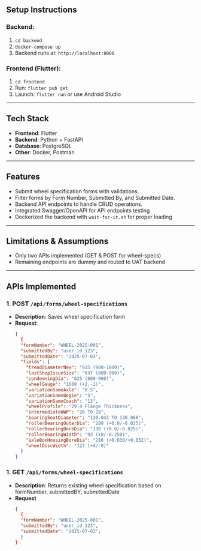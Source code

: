 ## Setup Instructions

### Backend:
1. `cd backend`
2. `docker-compose up`
3. Backend runs at: `http://localhost:8000`

### Frontend (Flutter):
1. `cd frontend`
2. Run: `flutter pub get`
3. Launch: `flutter run` or use Android Studio

---

## Tech Stack

- **Frontend**: Flutter
- **Backend**: Python + FastAPI
- **Database**: PostgreSQL
- **Other**: Docker, Postman
---

## Features

- Submit wheel specification forms with validations.
- Filter forms by Form Number, Submitted By, and Submitted Date.
- Backend API endpoints to handle CRUD operations.
- Integrated Swagger/OpenAPI for API endpoints testing
- Dockerized the backend with `wait-for-it.sh` for proper loading
---

## Limitations & Assumptions
- Only two APIs implemented (GET & POST for wheel-specs)
- Remaining endpoints are dummy and routed to UAT backend
---

## APIs Implemented
### 1. POST `/api/forms/wheel-specifications`
- **Description**: Saves wheel specification form
- **Request**:
  ```json
  {
    {
    "formNumber": "WHEEL-2025-001",
    "submittedBy": "user_id_123",
    "submittedDate": "2025-07-03",
    "fields": {
      "treadDiameterNew": "915 (900-1000)",
      "lastShopIssueSize": "837 (800-900)",
      "condemningDia": "825 (800-900)",
      "wheelGauge": "1600 (+2,-1)",
      "variationSameAxle": "0.5",
      "variationSameBogie": "5",
      "variationSameCoach": "13",
      "wheelProfile": "29.4 Flange Thickness",
      "intermediateWWP": "20 TO 28",
      "bearingSeatDiameter": "130.043 TO 130.068",
      "rollerBearingOuterDia": "280 (+0.0/-0.035)",
      "rollerBearingBoreDia": "130 (+0.0/-0.025)",
      "rollerBearingWidth": "93 (+0/-0.250)",
      "axleBoxHousingBoreDia": "280 (+0.030/+0.052)",
      "wheelDiscWidth": "127 (+4/-0)"
    }
  }

### 1. GET `/api/forms/wheel-specifications`
- **Description**: Returns existing wheel specification based on formNumber, submittedBY, submittedDate
- **Request**
  ```json
  {
    {
    "formNumber": "WHEEL-2025-001",
    "submittedBy": "user_id_123",
    "submittedDate": "2025-07-03",
    }
  }
